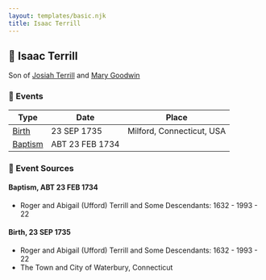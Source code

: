 ```yaml
---
layout: templates/basic.njk
title: Isaac Terrill
---
```

## 🔵 Isaac Terrill

Son of [Josiah Terrill](/people/8/80183041) and [Mary Goodwin](/people/4/49404198)

### 📆 Events

Type | Date | Place
------ | ------ | ------
[Birth](#event-bac40cbd-5fa8-4445-8733-df6b165cc009) | 23 SEP 1735 | Milford, Connecticut, USA
[Baptism](#event-05d58069-d5c1-4ffb-b7db-15875cb55b11) | ABT 23 FEB 1734 |

### 📰 Event Sources

#### <a id="event-05d58069-d5c1-4ffb-b7db-15875cb55b11"></a> Baptism, ABT 23 FEB 1734
* Roger and Abigail (Ufford) Terrill and Some Descendants: 1632 - 1993  - 22

#### <a id="event-bac40cbd-5fa8-4445-8733-df6b165cc009"></a> Birth, 23 SEP 1735
* Roger and Abigail (Ufford) Terrill and Some Descendants: 1632 - 1993  - 22
* The Town and City of Waterbury, Connecticut